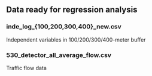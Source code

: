 ## Data ready for regression analysis

### inde_log_{100,200,300,400}_new.csv

Independent variables in 100/200/300/400-meter buffer

### 530_detector_all_average_flow.csv

Traffic flow data

